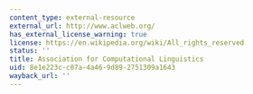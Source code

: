 ```yaml
---
content_type: external-resource
external_url: http://www.aclweb.org/
has_external_license_warning: true
license: https://en.wikipedia.org/wiki/All_rights_reserved
status: ''
title: Association for Computational Linguistics
uid: 8e1e223c-c07a-4a46-9d89-2751309a1643
wayback_url: ''
---
```

